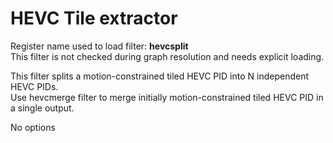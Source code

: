 <!-- automatically generated - do not edit, patch gpac/applications/gpac/gpac.c -->

# HEVC Tile extractor  
  
Register name used to load filter: __hevcsplit__  
This filter is not checked during graph resolution and needs explicit loading.  
  
This filter splits a motion-constrained tiled HEVC PID into N independent HEVC PIDs.  
Use hevcmerge filter to merge initially motion-constrained tiled HEVC PID in a single output.  
  
No options  
  
